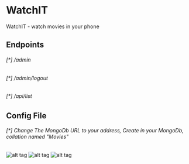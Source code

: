 # WatchIT
WatchIT - watch movies in your phone

## Endpoints
###### [*] /admin
###### [*] /admin/logout
###### [*] /api/list


## Config File
###### [*] Change The MongoDb URL to your address, Create in your MongoDb, collation named "Movies"

![alt tag](https://raw.githubusercontent.com/avramit/WatchIT/master/screenshot1.png)
![alt tag](https://raw.githubusercontent.com/avramit/WatchIT/master/screenshot2.png)
![alt tag](https://raw.githubusercontent.com/avramit/WatchIT/master/screenshot3.png)
